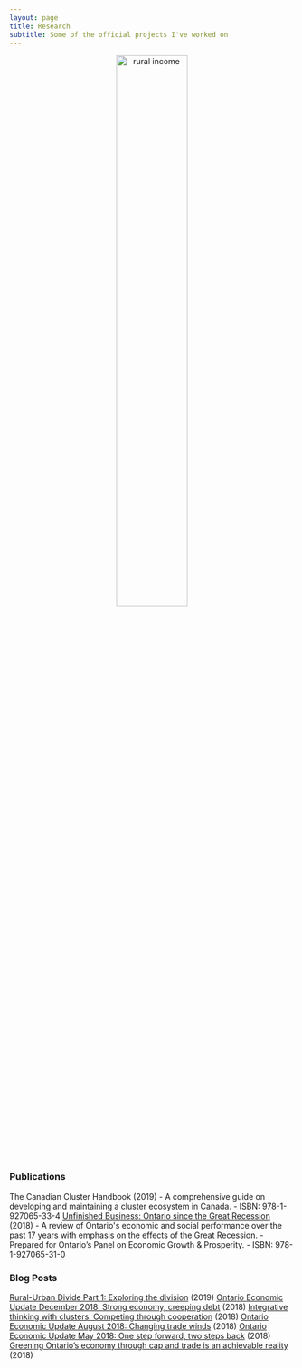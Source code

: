 ```yaml
---
layout: page
title: Research
subtitle: Some of the official projects I've worked on
---
```


<p align="center">
  <img alt="rural income"
       width = "50%"
  src="{{ site.baseurl }}/img/icap-logo.png"/>
</p>

<h3>Publications </h3>
The Canadian Cluster Handbook (2019)
   - A comprehensive guide on developing and maintaining a cluster ecosystem in Canada.
   - ISBN: 978-1-927065-33-4

<a href="https://www.competeprosper.ca/work/annual-reports/unfinished-business-ontario-since-the-great-recession">
Unfinished Business: Ontario since the Great Recession</a> (2018) 
  - A review of Ontario's economic and social performance over the past 17 years with emphasis on the effects of the Great Recession.
  - Prepared for Ontario’s Panel on Economic Growth & Prosperity.
  - ISBN: 978-1-927065-31-0

<br>
<h3> Blog Posts </h3>
<a href="https://www.competeprosper.ca/blog/rural-urban-divide-part-1">
Rural-Urban Divide Part 1: Exploring the division</a> (2019)

<a href="https://www.competeprosper.ca/blog/ontario-economic-update-december-2018-strong-economy-creeping-debt">
Ontario Economic Update December 2018: Strong economy, creeping debt</a> (2018)

<a href="https://www.competeprosper.ca/blog/integrative-thinking-with-clusters-competing-through-cooperation">
Integrative thinking with clusters: Competing through cooperation</a> (2018)

<a href="https://www.competeprosper.ca/blog/ontario-economic-update-august-2018-changing-trade-winds">
Ontario Economic Update August 2018: Changing trade winds</a> (2018)

<a href="https://www.competeprosper.ca/blog/ontario-economic-update-may-2018-one-step-forward-two-steps-back">
Ontario Economic Update May 2018: One step forward, two steps back</a> (2018)

<a href="https://www.competeprosper.ca/blog/greening-ontarios-economy-through-cap-and-trade-is-an-achievable-reality">
Greening Ontario’s economy through cap and trade is an achievable reality</a> (2018)

